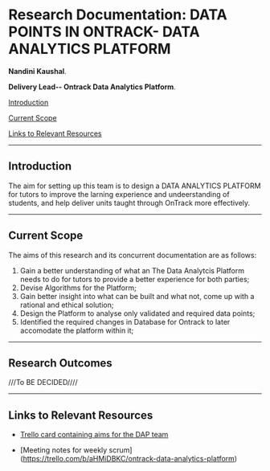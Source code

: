 # Research Documentation: DATA POINTS IN ONTRACK- DATA ANALYTICS PLATFORM

**Nandini Kaushal**.

**Delivery Lead-- Ontrack Data Analytics Platform**.

[Introduction](#introduction)

[Current Scope](#current-scope)

[Links to Relevant Resources](#links-to-relevant-resources)

---

## Introduction

The aim for setting up this team is to design a DATA ANALYTICS PLATFORM  for tutors to improve the larning experience and undeerstanding of students, and help deliver units taught through OnTrack more effectively.


---

## Current Scope

The aims of this research and its concurrent documentation are as follows:

1. Gain a better understanding of what an The Data Analytcis Platform needs to do for tutors to provide a better experience for both parties;
2. Devise Algorithms for the Platform;
3. Gain better insight into what can be built and what not, come up with a rational and ethical solution;
4. Design the Platform to analyse only validated and required data points;
5. Identified the required changes in Database for Ontrack to later accomodate the platform within it;

---



## Research Outcomes

///To BE DECIDED////

---


## Links to Relevant Resources

- [Trello card containing aims for the DAP team](https://trello.com/b/aHMiDBKC/ontrack-data-analytics-platform)

- [Meeting notes for weekly scrum] (https://trello.com/b/aHMiDBKC/ontrack-data-analytics-platform)
